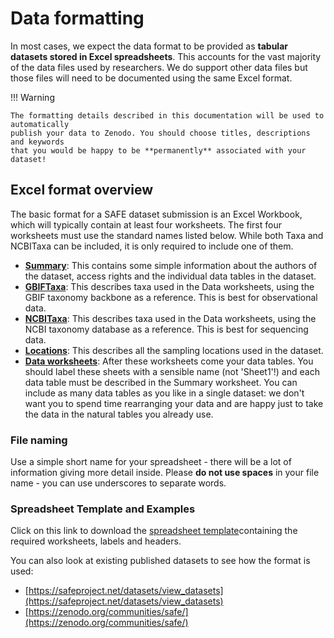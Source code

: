 # Data formatting

In most cases, we expect the data format to be provided as **tabular datasets stored in
Excel spreadsheets**. This accounts for the vast majority of the data files used by
researchers. We do support other data files but those files will need to be documented
using the same Excel format.

!!! Warning

    The formatting details described in this documentation will be used to automatically
    publish your data to Zenodo. You should choose titles, descriptions and keywords 
    that you would be happy to be **permanently** associated with your dataset!

## Excel format overview

The basic format for a SAFE dataset submission is an Excel Workbook, which will
typically contain at least four worksheets. The first four worksheets must use the
standard names listed below. While both Taxa and NCBITaxa can be included, it is only
required to include one of them.

* [**Summary**](summary.md): This contains some simple information about the authors of
  the dataset, access rights and the individual data tables in the dataset.
* [**GBIFTaxa**](gbif_taxa.md): This describes taxa used in the Data worksheets, using
  the GBIF taxonomy backbone as a reference. This is best for observational data.
* [**NCBITaxa**](ncbi_taxa.md): This describes taxa used in the Data worksheets, using
  the NCBI taxonomy database as a reference. This is best for sequencing data.
* [**Locations**](locations.md): This describes all the sampling locations used in the
  dataset.
* [**Data worksheets**](data.md): After these worksheets come your data tables. You
  should label these sheets with a sensible name (not 'Sheet1'!) and each data table
  must be described in the Summary worksheet. You can include as many data tables as you
  like in a single dataset: we don't want you to spend time rearranging your data and
  are happy just to take the data in the natural tables you already use.

### File naming

Use a simple short name for your spreadsheet - there will be a lot of information giving
more detail inside. Please **do not use spaces** in your file name - you can use
underscores to separate words.

### Spreadsheet Template and Examples

Click on this link to download the [spreadsheet
template](https://github.com/ImperialCollegeLondon/safedata_validator/blob/master/test_files/Template.xlsx?raw=true)containing the required worksheets, labels and headers.

You can also look at existing published datasets to see how the format is used:

* [https://safeproject.net/datasets/view_datasets](https://safeproject.net/datasets/view_datasets)
* [https://zenodo.org/communities/safe/](https://zenodo.org/communities/safe/)
